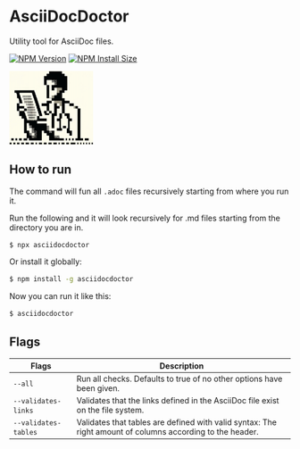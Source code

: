 # AsciiDocDoctor

Utility tool for AsciiDoc files.

[![NPM Version][npm-version-image]][npm-url]
[![NPM Install Size][npm-install-size-image]][npm-install-size-url]

<img src="https://github.com/anderslatif/asciidocdoctor/blob/main/asciidoctorlogo.png" alt="AsciiDoc asciidocdoctor logo" width="150" >

## How to run

The command will fun all `.adoc` files recursively starting from where you run it. 

Run the following and it will look recursively for .md files starting from the directory you are in.

```bash
$ npx asciidocdoctor
```

Or install it globally:

```bash
$ npm install -g asciidocdoctor
```

Now you can run it like this:

```bash
$ asciidocdoctor
```

## Flags


| Flags            | Description                                                                                                   |
|------------------|-------------------------------------------------------------------------------------------------------|
| `--all` | Run all checks. Defaults to true of no other options have been given.                        |
| `--validates-links` | Validates that the links defined in the AsciiDoc file exist on the file system.                        |
| `--validates-tables` | Validates that tables are defined with valid syntax: The right amount of columns according to the header.                  |

[npm-version-image]: https://img.shields.io/npm/v/asciidocdoctor.svg
[npm-url]: https://www.npmjs.com/package/asciidocdoctor
[npm-install-size-image]: https://packagephobia.com/badge?p=asciidocdoctor
[npm-install-size-url]: https://packagephobia.com/result?p=asciidocdoctor
